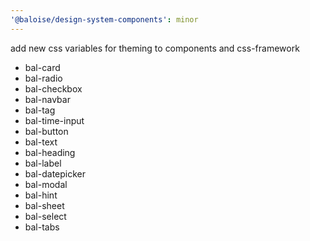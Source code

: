 ```yaml
---
'@baloise/design-system-components': minor
---
```


add new css variables for theming to components and css-framework

- bal-card
- bal-radio
- bal-checkbox
- bal-navbar
- bal-tag
- bal-time-input
- bal-button
- bal-text
- bal-heading
- bal-label
- bal-datepicker
- bal-modal
- bal-hint
- bal-sheet
- bal-select
- bal-tabs
